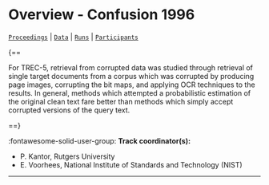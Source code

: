 # Overview - Confusion 1996

[`Proceedings`](./proceedings.md) | [`Data`](./data.md) | [`Runs`](./runs.md) | [`Participants`](./participants.md)

{==

 For TREC-5, retrieval from corrupted data was studied through retrieval of single target  documents from a corpus which was corrupted by producing page images, corrupting the bit  maps, and applying OCR techniques to the results. In general, methods which attempted a probabilistic estimation of the original clean text fare better than methods which simply accept corrupted versions of the query text.

==}

:fontawesome-solid-user-group: **Track coordinator(s):**

- P. Kantor, Rutgers University 
- E. Voorhees, National Institute of Standards and Technology (NIST) 



---

